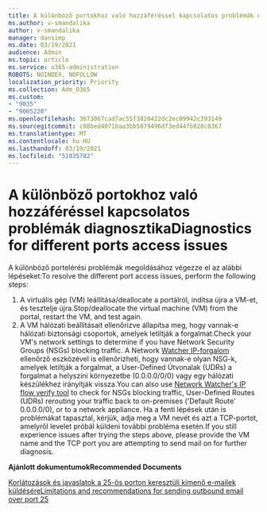 ```yaml
---
title: A különböző portokhoz való hozzáféréssel kapcsolatos problémák diagnosztika
ms.author: v-smandalika
author: v-smandalika
manager: dansimp
ms.date: 03/19/2021
audience: Admin
ms.topic: article
ms.service: o365-administration
ROBOTS: NOINDEX, NOFOLLOW
localization_priority: Priority
ms.collection: Adm_O365
ms.custom:
- "9035"
- "9005220"
ms.openlocfilehash: 3673067cad7ac55f3820422dc2ec09942c393149
ms.sourcegitcommit: c08bed4071baa3bb5879496df3ed44fb828c8367
ms.translationtype: MT
ms.contentlocale: hu-HU
ms.lasthandoff: 03/19/2021
ms.locfileid: "51035782"
---
```

# <a name="diagnostics-for-different-ports-access-issues"></a><span data-ttu-id="e759e-102">A különböző portokhoz való hozzáféréssel kapcsolatos problémák diagnosztika</span><span class="sxs-lookup"><span data-stu-id="e759e-102">Diagnostics for different ports access issues</span></span>

<span data-ttu-id="e759e-103">A különböző portelérési problémák megoldásához végezze el az alábbi lépéseket:</span><span class="sxs-lookup"><span data-stu-id="e759e-103">To resolve the different port access issues, perform the following steps:</span></span>

1. <span data-ttu-id="e759e-104">A virtuális gép (VM) leállítása/deallocate a portálról, indítsa újra a VM-et, és tesztelje újra.</span><span class="sxs-lookup"><span data-stu-id="e759e-104">Stop/deallocate the virtual machine (VM) from the portal, restart the VM, and test again.</span></span> 
2. <span data-ttu-id="e759e-105">A VM hálózati beállításait ellenőrizve állapítsa meg, hogy vannak-e hálózati biztonsági csoportok, amelyek letiltják a forgalmat.</span><span class="sxs-lookup"><span data-stu-id="e759e-105">Check your VM's network settings to determine if you have Network Security Groups (NSGs) blocking traffic.</span></span> <span data-ttu-id="e759e-106">A Network [Watcher IP-forgalom](https://docs.microsoft.com/azure/network-watcher/network-watcher-ip-flow-verify-overview?WT.mc_id=Portal-Microsoft_Azure_Support) ellenőrző eszközével is ellenőrizheti, hogy vannak-e olyan NSG-k, amelyek letiltják a forgalmat, a User-Defined Útvonalak (UDRs) a forgalmat a helyszíni környezetbe (0.0.0.0/0/0) vagy egy hálózati készülékhez irányítják vissza.</span><span class="sxs-lookup"><span data-stu-id="e759e-106">You can also use [Network Watcher's IP flow verify tool](https://docs.microsoft.com/azure/network-watcher/network-watcher-ip-flow-verify-overview?WT.mc_id=Portal-Microsoft_Azure_Support) to check for NSGs blocking traffic, User-Defined Routes (UDRs) rerouting your traffic back to on-premises ('Default Route' 0.0.0.0/0), or to a network appliance.</span></span>
<span data-ttu-id="e759e-107">Ha a fenti lépések után is problémákat tapasztal, kérjük, adja meg a VM nevét és azt a TCP-portot, amelyről levelet próbál küldeni további probléma esetén.</span><span class="sxs-lookup"><span data-stu-id="e759e-107">If you still experience issues after trying the steps above, please provide the VM name and the TCP port you are attempting to send mail on for further diagnosis.</span></span>

<span data-ttu-id="e759e-108">**Ajánlott dokumentumok**</span><span class="sxs-lookup"><span data-stu-id="e759e-108">**Recommended Documents**</span></span>

[<span data-ttu-id="e759e-109">Korlátozások és javaslatok a 25-ös porton keresztüli kimenő e-mailek küldésére</span><span class="sxs-lookup"><span data-stu-id="e759e-109">Limitations and recommendations for sending outbound email over port 25</span></span>](https://docs.microsoft.com/azure/virtual-network/troubleshoot-outbound-smtp-connectivity)